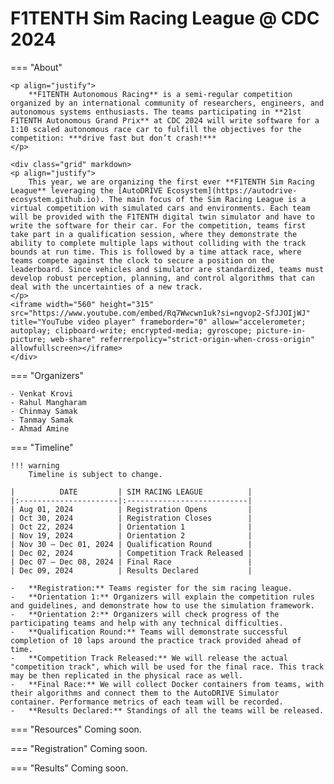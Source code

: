 # F1TENTH Sim Racing League @ CDC 2024

=== "About"

    <p align="justify">
        **F1TENTH Autonomous Racing** is a semi-regular competition organized by an international community of researchers, engineers, and autonomous systems enthusiasts. The teams participating in **21st F1TENTH Autonomous Grand Prix** at CDC 2024 will write software for a 1:10 scaled autonomous race car to fulfill the objectives for the competition: ***drive fast but don’t crash!***
    </p>

    <div class="grid" markdown>
    <p align="justify">
        This year, we are organizing the first ever **F1TENTH Sim Racing League** leveraging the [AutoDRIVE Ecosystem](https://autodrive-ecosystem.github.io). The main focus of the Sim Racing League is a virtual competition with simulated cars and environments. Each team will be provided with the F1TENTH digital twin simulator and have to write the software for their car. For the competition, teams first take part in a qualification session, where they demonstrate the ability to complete multiple laps without colliding with the track bounds at run time. This is followed by a time attack race, where teams compete against the clock to secure a position on the leaderboard. Since vehicles and simulator are standardized, teams must develop robust perception, planning, and control algorithms that can deal with the uncertainties of a new track.
    </p>
    <iframe width="560" height="315" src="https://www.youtube.com/embed/Rq7Wwcwn1uk?si=ngvop2-SfJJOIjWJ" title="YouTube video player" frameborder="0" allow="accelerometer; autoplay; clipboard-write; encrypted-media; gyroscope; picture-in-picture; web-share" referrerpolicy="strict-origin-when-cross-origin" allowfullscreen></iframe>
    </div>

=== "Organizers"

    - Venkat Krovi
    - Rahul Mangharam
    - Chinmay Samak
    - Tanmay Samak
    - Ahmad Amine

=== "Timeline"

    !!! warning
        Timeline is subject to change.
    
    |          DATE         | SIM RACING LEAGUE          |
    |:----------------------|:---------------------------|
    | Aug 01, 2024          | Registration Opens         |
    | Oct 30, 2024          | Registration Closes        |
    | Oct 22, 2024          | Orientation 1              |
    | Nov 19, 2024          | Orientation 2              |
    | Nov 30 – Dec 01, 2024 | Qualification Round        |
    | Dec 02, 2024          | Competition Track Released |
    | Dec 07 – Dec 08, 2024 | Final Race                 |
    | Dec 09, 2024          | Results Declared           |

    -	**Registration:** Teams register for the sim racing league.
    -	**Orientation 1:** Organizers will explain the competition rules and guidelines, and demonstrate how to use the simulation framework.
    -	**Orientation 2:** Organizers will check progress of the participating teams and help with any technical difficulties.
    -	**Qualification Round:** Teams will demonstrate successful completion of 10 laps around the practice track provided ahead of time.
    -	**Competition Track Released:** We will release the actual "competition track", which will be used for the final race. This track may be then replicated in the physical race as well.
    -	**Final Race:** We will collect Docker containers from teams, with their algorithms and connect them to the AutoDRIVE Simulator container. Performance metrics of each team will be recorded.
    -	**Results Declared:** Standings of all the teams will be released.

=== "Resources"
    Coming soon.

=== "Registration"
    Coming soon.

=== "Results"
    Coming soon.